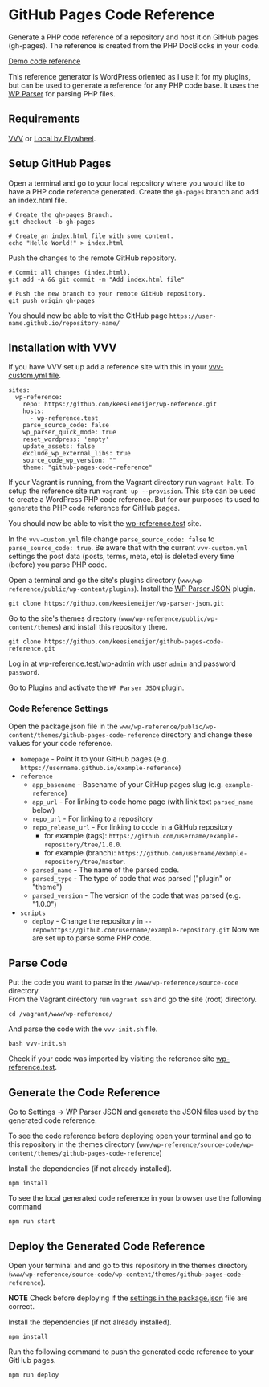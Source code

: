 # GitHub Pages Code Reference

Generate a PHP code reference of a repository and host it on GitHub pages (gh-pages). The reference is created from the PHP DocBlocks in your code.

[Demo code reference](https://keesiemeijer.github.io/related-posts-by-taxonomy/)

This reference generator is WordPress oriented as I use it for my plugins, but can be used to generate a reference for any PHP code base. It uses the [WP Parser](https://github.com/WordPress/phpdoc-parser) for parsing PHP files.

## Requirements
[VVV](https://github.com/Varying-Vagrant-Vagrants/VVV) or [Local by Flywheel](https://local.getflywheel.com/).

## Setup GitHub Pages
Open a terminal and go to your local repository where you would like to have a PHP code reference generated. Create the `gh-pages` branch and add an index.html file.
```
# Create the gh-pages Branch.
git checkout -b gh-pages

# Create an index.html file with some content.
echo "Hello World!" > index.html
```

Push the changes to the remote GitHub repository.
```
# Commit all changes (index.html).
git add -A && git commit -m "Add index.html file"

# Push the new branch to your remote GitHub repository.
git push origin gh-pages
```

You should now be able to visit the GitHub page `https://user-name.github.io/repository-name/`

## Installation with VVV

If you have VVV set up add a reference site with this in your [vvv-custom.yml file](https://varyingvagrantvagrants.org/docs/en-US/adding-a-new-site/).

```
sites:
  wp-reference:
    repo: https://github.com/keesiemeijer/wp-reference.git
    hosts:
      - wp-reference.test
    parse_source_code: false
    wp_parser_quick_mode: true
    reset_wordpress: 'empty'
    update_assets: false
    exclude_wp_external_libs: true
    source_code_wp_version: ""
    theme: "github-pages-code-reference"
```

If your Vagrant is running, from the Vagrant directory run `vagrant halt`. To setup the reference site run `vagrant up --provision`. This site can be used to create a WordPress PHP code reference. But for our purposes its used to generate the PHP code reference for GitHub pages. 

You should now be able to visit the [wp-reference.test](http://wp-reference.test) site. 

In the `vvv-custom.yml` file change `parse_source_code: false` to `parse_source_code: true`. Be aware that with the current `vvv-custom.yml` settings the post data (posts, terms, meta, etc) is deleted every time (before) you parse PHP code.

Open a terminal and go the site's plugins directory (`www/wp-reference/public/wp-content/plugins`). Install the [WP Parser JSON](https://github.com/keesiemeijer/wp-parser-json) plugin.
```
git clone https://github.com/keesiemeijer/wp-parser-json.git
```

Go to the site's themes directory (`www/wp-reference/public/wp-content/themes`) and install this repository there.
```
git clone https://github.com/keesiemeijer/github-pages-code-reference.git
```

Log in at [wp-reference.test/wp-admin](http://wp-reference.test/wp-admin) with user `admin` and password `password`.

Go to Plugins and activate the `WP Parser JSON` plugin.  

### Code Reference Settings
Open the package.json file in the `www/wp-reference/public/wp-content/themes/github-pages-code-reference` directory and change these values for your code reference.

* `homepage` - Point it to your GitHub pages (e.g. `https://username.github.io/example-reference`)
* `reference`
  * `app_basename` - Basename of your GitHup pages slug (e.g. `example-reference`)
  * `app_url` - For linking to code home page (with link text `parsed_name` below)
  * `repo_url` - For linking to a repository
  * `repo_release_url` - For linking to code in a GitHub repository 
    * for example (tags): `https://github.com/username/example-repository/tree/1.0.0`.
    * for example (branch): `https://github.com/username/example-repository/tree/master`.
  * `parsed_name` - The name of the parsed code.
  * `parsed_type` - The type of code that was parsed ("plugin" or "theme")
  * `parsed_version` - The version of the code that was parsed (e.g. "1.0.0")
* `scripts`
  * `deploy` - Change the repository in `--repo=https://github.com/username/example-repository.git`
Now we are set up to parse some PHP code.

## Parse Code
Put the code you want to parse in the `/www/wp-reference/source-code` directory.  
From the Vagrant directory run `vagrant ssh` and go the site (root) directory.

```
cd /vagrant/www/wp-reference/
```

And parse the code with the `vvv-init.sh` file.
```
bash vvv-init.sh
```

Check if your code was imported by visiting the reference site [wp-reference.test](http://wp-reference.test).

## Generate the Code Reference
Go to Settings -> WP Parser JSON and generate the JSON files used by the generated code reference.

To see the code reference before deploying open your terminal and go to this repository in the themes directory (`www/wp-reference/source-code/wp-content/themes/github-pages-code-reference`)

Install the dependencies (if not already installed).
```
npm install
```

To see the local generated code reference in your browser use the following command
```
npm run start
```

## Deploy the Generated Code Reference
Open your terminal and and go to this repository in the themes directory (`www/wp-reference/source-code/wp-content/themes/github-pages-code-reference`).

**NOTE** Check before deploying if the [settings in the package.json](#code-reference-settings) file are correct.

Install the dependencies (if not already installed).
```
npm install
```

Run the following command to push the generated code reference to your GitHub pages.
```
npm run deploy
```
